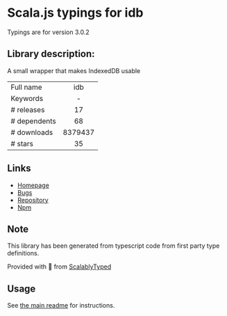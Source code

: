 
# Scala.js typings for idb

Typings are for version 3.0.2

## Library description:
A small wrapper that makes IndexedDB usable

|                    |                 |
| ------------------ | :-------------: |
| Full name          | idb |
| Keywords           | - |
| # releases         | 17 |
| # dependents       | 68 |
| # downloads        | 8379437 |
| # stars            | 35 |

## Links
- [Homepage](https://github.com/jakearchibald/idb#readme)
- [Bugs](https://github.com/jakearchibald/idb/issues)
- [Repository](https://github.com/jakearchibald/idb)
- [Npm](https://www.npmjs.com/package/idb)
    


## Note
This library has been generated from typescript code from first party type definitions.

Provided with :purple_heart: from [ScalablyTyped](https://github.com/oyvindberg/ScalablyTyped)

## Usage
See [the main readme](../../readme.md) for instructions.


